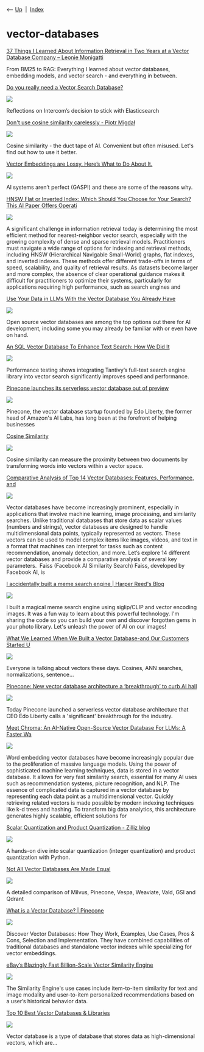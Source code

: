 <div class="nav">

⟵ [Up](index.html)  \|  [Index](index.html)

</div>

# vector-databases

<div class="cards">

<div class="card">

<div class="card-title">

[37 Things I Learned About Information Retrieval in Two Years at a
Vector Database Company – Leonie
Monigatti](https://www.leoniemonigatti.com/blog/what_i_learned.html)

</div>

From BM25 to RAG: Everything I learned about vector databases, embedding
models, and vector search - and everything in between.

</div>

<div class="card">

<div class="card-title">

[Do you really need a Vector Search
Database?](https://fin.ai/research/do-you-really-need-a-vector-search-database/)

</div>

<div class="card-image">

[![](https://s47652.pcdn.co/research/wp-content/uploads/2025/03/image-21.png)](https://fin.ai/research/do-you-really-need-a-vector-search-database/)

</div>

Reflections on Intercom’s decision to stick with Elasticsearch

</div>

<div class="card">

<div class="card-title">

[Don't use cosine similarity carelessly - Piotr
Migdał](https://p.migdal.pl/blog/2025/01/dont-use-cosine-similarity)

</div>

<div class="card-image">

[![](https://p.migdal.pl/blog/2025/01/dont-use-cosine-similarity/cartoon-espresso-word2vec.jpg)](https://p.migdal.pl/blog/2025/01/dont-use-cosine-similarity)

</div>

Cosine similarity - the duct tape of AI. Convenient but often misused.
Let's find out how to use it better.

</div>

<div class="card">

<div class="card-title">

[Vector Embeddings are Lossy. Here’s What to Do About
It.](https://towardsdatascience.com/vector-embeddings-are-lossy-heres-what-to-do-about-it-4f9a8ee58bb7)

</div>

<div class="card-image">

[![](https://miro.medium.com/v2/resize:fit:1200/1*r1jow5XCAkmA_FXl95xfaA.png)](https://towardsdatascience.com/vector-embeddings-are-lossy-heres-what-to-do-about-it-4f9a8ee58bb7)

</div>

AI systems aren’t perfect (GASP!) and these are some of the reasons why.

</div>

<div class="card">

<div class="card-title">

[HNSW Flat or Inverted Index: Which Should You Choose for Your Search?
This AI Paper Offers
Operati](https://www.marktechpost.com/2024/09/15/hnsw-flat-or-inverted-index-which-should-you-choose-for-your-search-this-ai-paper-offers-operational-advice-for-dense-and-sparse-retrievers)

</div>

<div class="card-image">

[![](https://www.marktechpost.com/wp-content/uploads/2024/09/Screenshot-2024-09-15-at-5.59.01-PM.png)](https://www.marktechpost.com/2024/09/15/hnsw-flat-or-inverted-index-which-should-you-choose-for-your-search-this-ai-paper-offers-operational-advice-for-dense-and-sparse-retrievers)

</div>

A significant challenge in information retrieval today is determining
the most efficient method for nearest-neighbor vector search, especially
with the growing complexity of dense and sparse retrieval models.
Practitioners must navigate a wide range of options for indexing and
retrieval methods, including HNSW (Hierarchical Navigable Small-World)
graphs, flat indexes, and inverted indexes. These methods offer
different trade-offs in terms of speed, scalability, and quality of
retrieval results. As datasets become larger and more complex, the
absence of clear operational guidance makes it difficult for
practitioners to optimize their systems, particularly for applications
requiring high performance, such as search engines and

</div>

<div class="card">

<div class="card-title">

[Use Your Data in LLMs With the Vector Database You Already
Have](https://thenewstack.io/use-your-data-in-llms-with-the-vector-database-you-already-have)

</div>

<div class="card-image">

[![](https://cdn.thenewstack.io/media/2024/07/176c7349-server1.jpg)](https://thenewstack.io/use-your-data-in-llms-with-the-vector-database-you-already-have)

</div>

Open source vector databases are among the top options out there for AI
development, including some you may already be familiar with or even
have on hand.

</div>

<div class="card">

<div class="card-title">

[An SQL Vector Database To Enhance Text Search: How We Did
It](https://thenewstack.io/an-sql-vector-database-to-enhance-text-search-how-we-did-it)

</div>

<div class="card-image">

[![](https://cdn.thenewstack.io/media/2024/05/4ab1de9b-tanvity.jpg)](https://thenewstack.io/an-sql-vector-database-to-enhance-text-search-how-we-did-it)

</div>

Performance testing shows integrating Tantivy’s full-text search engine
library into vector search significantly improves speed and performance.

</div>

<div class="card">

<div class="card-title">

[Pinecone launches its serverless vector database out of
preview](https://techcrunch.com/2024/05/21/pinecone-launches-its-serverless-vector-database-out-of-preview)

</div>

<div class="card-image">

[![](https://techcrunch.com/wp-content/uploads/2024/05/GettyImages-1520090215.jpg?resize=1200,800)](https://techcrunch.com/2024/05/21/pinecone-launches-its-serverless-vector-database-out-of-preview)

</div>

Pinecone, the vector database startup founded by Edo Liberty, the former
head of Amazon's AI Labs, has long been at the forefront of helping
businesses

</div>

<div class="card">

<div class="card-title">

[Cosine Similarity](https://algebrica.org/cosine-similarity)

</div>

<div class="card-image">

[![](https://algebrica.org/wp-content/uploads/resources/images/algebrica.jpg)](https://algebrica.org/cosine-similarity)

</div>

Cosine similarity can measure the proximity between two documents by
transforming words into vectors within a vector space.

</div>

<div class="card">

<div class="card-title">

[Comparative Analysis of Top 14 Vector Databases: Features, Performance,
and](https://www.marktechpost.com/2024/04/21/comparative-analysis-of-top-14-vector-databases-features-performance-and-scalability-insights)

</div>

<div class="card-image">

[![](https://www.marktechpost.com/wp-content/uploads/2024/04/Screenshot-2024-04-20-at-11.21.21-PM-1024x870.png)](https://www.marktechpost.com/2024/04/21/comparative-analysis-of-top-14-vector-databases-features-performance-and-scalability-insights)

</div>

Vector databases have become increasingly prominent, especially in
applications that involve machine learning, image processing, and
similarity searches. Unlike traditional databases that store data as
scalar values (numbers and strings), vector databases are designed to
handle multidimensional data points, typically represented as vectors.
These vectors can be used to model complex items like images, videos,
and text in a format that machines can interpret for tasks such as
content recommendation, anomaly detection, and more. Let’s explore 14
different vector databases and provide a comparative analysis of several
key parameters.  Faiss (Facebook AI Similarity Search) Faiss, developed
by Facebook AI, is

</div>

<div class="card">

<div class="card-title">

[I accidentally built a meme search engine \| Harper Reed's
Blog](https://harper.blog/2024/04/12/i-accidentally-built-a-meme-search-engine)

</div>

<div class="card-image">

[![](https://harper.blog/images/og.png)](https://harper.blog/2024/04/12/i-accidentally-built-a-meme-search-engine)

</div>

I built a magical meme search engine using siglip/CLIP and vector
encoding images. It was a fun way to learn about this powerful
technology. I'm sharing the code so you can build your own and discover
forgotten gems in your photo library. Let's unleash the power of AI on
our images!

</div>

<div class="card">

<div class="card-title">

[What We Learned When We Built a Vector Database-and Our Customers
Started
U](https://dev.to/datastax/what-we-learned-when-we-built-a-vector-database-and-our-customers-started-using-it-part-1-1c6h)

</div>

<div class="card-image">

[![](https://media.dev.to/dynamic/image/width=1000,height=500,fit=cover,gravity=auto,format=auto/https%3A%2F%2Fdev-to-uploads.s3.amazonaws.com%2Fuploads%2Farticles%2Fs5vnvtj8xnfbt2ab2f0p.png)](https://dev.to/datastax/what-we-learned-when-we-built-a-vector-database-and-our-customers-started-using-it-part-1-1c6h)

</div>

Everyone is talking about vectors these days. Cosines, ANN searches,
normalizations, sentence...

</div>

<div class="card">

<div class="card-title">

[Pinecone: New vector database architecture a ‘breakthrough’ to curb AI
hall](https://venturebeat.com/ai/pinecone-new-vector-database-architecture-a-breakthrough-to-curb-ai-hallucinations)

</div>

<div class="card-image">

[![](https://venturebeat.com/wp-content/uploads/2024/01/DALL%C2%B7E-2024-01-15-21.46.38-A-modernist-interpretation-of-a-pinecone.-The-image-should-focus-on-geometric-shapes-and-abstract-forms-emphasizing-the-unique-texture-and-patterns-o.png?w=1024?w=1200&strip=all)](https://venturebeat.com/ai/pinecone-new-vector-database-architecture-a-breakthrough-to-curb-ai-hallucinations)

</div>

Today Pinecone launched a serverless vector database architecture that
CEO Edo Liberty calls a 'significant' breakthrough for the industry.

</div>

<div class="card">

<div class="card-title">

[Meet Chroma: An AI-Native Open-Source Vector Database For LLMs: A
Faster
Wa](https://www.marktechpost.com/2023/08/19/meet-chroma-an-ai-native-open-source-vector-database-for-llms-a-faster-way-to-build-python-or-javascript-llm-apps-with-memory)

</div>

<div class="card-image">

[![](https://www.marktechpost.com/wp-content/uploads/2023/08/Screenshot-2023-08-19-at-3.55.16-AM-1024x534.png)](https://www.marktechpost.com/2023/08/19/meet-chroma-an-ai-native-open-source-vector-database-for-llms-a-faster-way-to-build-python-or-javascript-llm-apps-with-memory)

</div>

Word embedding vector databases have become increasingly popular due to
the proliferation of massive language models. Using the power of
sophisticated machine learning techniques, data is stored in a vector
database. It allows for very fast similarity search, essential for many
AI uses such as recommendation systems, picture recognition, and NLP.
The essence of complicated data is captured in a vector database by
representing each data point as a multidimensional vector. Quickly
retrieving related vectors is made possible by modern indexing
techniques like k-d trees and hashing. To transform big data analytics,
this architecture generates highly scalable, efficient solutions for

</div>

<div class="card">

<div class="card-title">

[Scalar Quantization and Product Quantization - Zilliz
blog](https://zilliz.com/blog/scalar-quantization-and-product-quantization)

</div>

<div class="card-image">

[![](https://assets.zilliz.com/Mar_28_Vector_Database_101_Scalar_Quantization_and_Product_Quantization_56ba821c40.png)](https://zilliz.com/blog/scalar-quantization-and-product-quantization)

</div>

A hands-on dive into scalar quantization (integer quantization) and
product quantization with Python.

</div>

<div class="card">

<div class="card-title">

[Not All Vector Databases Are Made
Equal](https://towardsdatascience.com/milvus-pinecone-vespa-weaviate-vald-gsi-what-unites-these-buzz-words-and-what-makes-each-9c65a3bd0696)

</div>

<div class="card-image">

[![](https://miro.medium.com/v2/da:true/resize:fit:1200/0*_gCfGYHc87EtuYuv)](https://towardsdatascience.com/milvus-pinecone-vespa-weaviate-vald-gsi-what-unites-these-buzz-words-and-what-makes-each-9c65a3bd0696)

</div>

A detailed comparison of Milvus, Pinecone, Vespa, Weaviate, Vald, GSI
and Qdrant

</div>

<div class="card">

<div class="card-title">

[What is a Vector Database? \|
Pinecone](https://www.pinecone.io/learn/vector-database)

</div>

<div class="card-image">

[![](https://www.pinecone.io/api/og/?title=What%20is%20a%20Vector%20Database%20&%20How%20Does%20it%20Work?%20Use%20Cases%20+%20Examples)](https://www.pinecone.io/learn/vector-database)

</div>

Discover Vector Databases: How They Work, Examples, Use Cases, Pros &
Cons, Selection and Implementation. They have combined capabilities of
traditional databases and standalone vector indexes while specializing
for vector embeddings.

</div>

<div class="card">

<div class="card-title">

[eBay’s Blazingly Fast Billion-Scale Vector Similarity
Engine](https://tech.ebayinc.com/engineering/ebays-blazingly-fast-billion-scale-vector-similarity-engine)

</div>

<div class="card-image">

[![](https://static.ebayinc.com/static/assets/Uploads/Blog/Posts/_resampled/ScaleWidthWzEwMjRd/230501-Similarity-Engine-tech-blog-v1-inc-16x9-hero.jpg?fs=f9996dab418d497d)](https://tech.ebayinc.com/engineering/ebays-blazingly-fast-billion-scale-vector-similarity-engine)

</div>

The Similarity Engine's use cases include item-to-item similarity for
text and image modality and user-to-item personalized recommendations
based on a user’s historical behavior data.

</div>

<div class="card">

<div class="card-title">

[Top 10 Best Vector Databases &
Libraries](https://dev.to/bybydev/top-10-best-vector-databases-libraries-330f)

</div>

<div class="card-image">

[![](https://media.dev.to/dynamic/image/width=1000,height=500,fit=cover,gravity=auto,format=auto/https%3A%2F%2Fdev-to-uploads.s3.amazonaws.com%2Fuploads%2Farticles%2Fm2huidunm4tho9kle0hj.jpg)](https://dev.to/bybydev/top-10-best-vector-databases-libraries-330f)

</div>

Vector database is a type of database that stores data as
high-dimensional vectors, which are...

</div>

</div>
